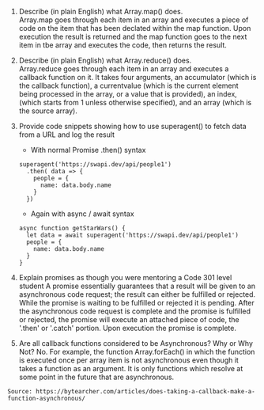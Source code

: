 1. Describe (in plain English) what Array.map() does.<br>
Array.map goes through each item in an array and executes a piece of code on the item that has been declated within the map function. Upon execution the result is returned and the map function goes to the next item in tbe array and executes the code, then returns the result. 

2. Describe (in plain English) what Array.reduce() does.<br>
Array.reduce goes through each item in an array and executes a callback function on it. It takes four arguments, an accumulator (which is the callback function), a currentvalue (which is the current element being processed in the array, or a value that is provided), an index, (which starts from 1 unless otherwise specified), and an array (which is the source array).

3. Provide code snippets showing how to use superagent() to fetch data from a URL and log the result
    - With normal Promise .then() syntax
    ```
    superagent('https://swapi.dev/api/people1')
      .then( data => {
        people = {
          name: data.body.name
        }
      })
    ```
    - Again with async / await syntax
    ```
    async function getStarWars() {
      let data = await superagent('https://swapi.dev/api/people1')
      people = {
        name: data.body.name
      }
    }
    ```
4. Explain promises as though you were mentoring a Code 301 level student
A promise essentially guarantees that a result will be given to an asynchronous code request; the result can either be fulfilled or rejected. While the promise is waiting to be fulfilled or rejected it is pending. After the asynchronous code request is complete and the promise is fulfilled or rejected, the promise will execute an attached piece of code, the '.then' or '.catch' portion. Upon execution the promise is complete.

5. Are all callback functions considered to be Asynchronous? Why or Why Not?
No. For example, the function Array.forEach() in which the function is executed once per array item is not asynchronous even though it takes a function as an argument. It is only functions which resolve at some point in the future that are asynchronous. 
```
Source: https://bytearcher.com/articles/does-taking-a-callback-make-a-function-asynchronous/
```